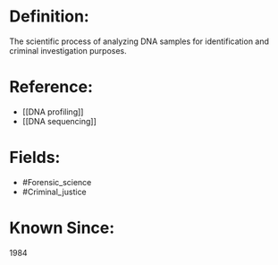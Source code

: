 

# Definition:
The scientific process of analyzing DNA samples for identification and criminal investigation purposes.

# Reference:
- [[DNA profiling]]
- [[DNA sequencing]]

# Fields: 
- #Forensic_science
- #Criminal_justice

# Known Since:
1984

